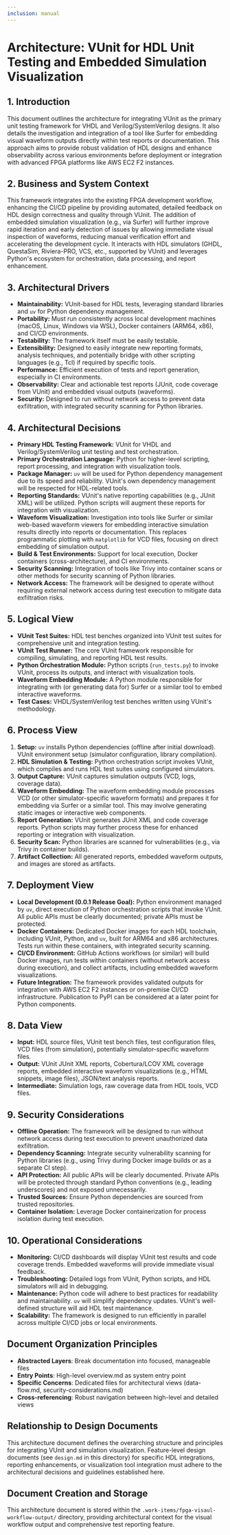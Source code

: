 ```yaml
---
inclusion: manual
---
```


# Architecture: VUnit for HDL Unit Testing and Embedded Simulation Visualization

## 1. Introduction

This document outlines the architecture for integrating VUnit as the primary unit testing framework for VHDL and Verilog/SystemVerilog designs. It also details the investigation and integration of a tool like Surfer for embedding visual waveform outputs directly within test reports or documentation. This approach aims to provide robust validation of HDL designs and enhance observability across various environments before deployment or integration with advanced FPGA platforms like AWS EC2 F2 instances.

## 2. Business and System Context

This framework integrates into the existing FPGA development workflow, enhancing the CI/CD pipeline by providing automated, detailed feedback on HDL design correctness and quality through VUnit. The addition of embedded simulation visualization (e.g., via Surfer) will further improve rapid iteration and early detection of issues by allowing immediate visual inspection of waveforms, reducing manual verification effort and accelerating the development cycle. It interacts with HDL simulators (GHDL, QuestaSim, Riviera-PRO, VCS, etc., supported by VUnit) and leverages Python's ecosystem for orchestration, data processing, and report enhancement.

## 3. Architectural Drivers

- **Maintainability:** VUnit-based for HDL tests, leveraging standard libraries and `uv` for Python dependency management.
- **Portability:** Must run consistently across local development machines (macOS, Linux, Windows via WSL), Docker containers (ARM64, x86), and CI/CD environments.
- **Testability:** The framework itself must be easily testable.
- **Extensibility:** Designed to easily integrate new reporting formats, analysis techniques, and potentially bridge with other scripting languages (e.g., Tcl) if required by specific tools.
- **Performance:** Efficient execution of tests and report generation, especially in CI environments.
- **Observability:** Clear and actionable test reports (JUnit, code coverage from VUnit) and embedded visual outputs (waveforms).
- **Security:** Designed to run without network access to prevent data exfiltration, with integrated security scanning for Python libraries.

## 4. Architectural Decisions

- **Primary HDL Testing Framework:** VUnit for VHDL and Verilog/SystemVerilog unit testing and test orchestration.
- **Primary Orchestration Language:** Python for higher-level scripting, report processing, and integration with visualization tools.
- **Package Manager:** `uv` will be used for Python dependency management due to its speed and reliability. VUnit's own dependency management will be respected for HDL-related tools.
- **Reporting Standards:** VUnit's native reporting capabilities (e.g., JUnit XML) will be utilized. Python scripts will augment these reports for integration with visualization.
- **Waveform Visualization:** Investigation into tools like Surfer or similar web-based waveform viewers for embedding interactive simulation results directly into reports or documentation. This replaces programmatic plotting with `matplotlib` for VCD files, focusing on direct embedding of simulation output.
- **Build & Test Environments:** Support for local execution, Docker containers (cross-architecture), and CI environments.
- **Security Scanning:** Integration of tools like Trivy into container scans or other methods for security scanning of Python libraries.
- **Network Access:** The framework will be designed to operate without requiring external network access during test execution to mitigate data exfiltration risks.

## 5. Logical View

- **VUnit Test Suites:** HDL test benches organized into VUnit test suites for comprehensive unit and integration testing.
- **VUnit Test Runner:** The core VUnit framework responsible for compiling, simulating, and reporting HDL test results.
- **Python Orchestration Module:** Python scripts (`run_tests.py`) to invoke VUnit, process its outputs, and interact with visualization tools.
- **Waveform Embedding Module:** A Python module responsible for integrating with (or generating data for) Surfer or a similar tool to embed interactive waveforms.
- **Test Cases:** VHDL/SystemVerilog test benches written using VUnit's methodology.

## 6. Process View

1.  **Setup:** `uv` installs Python dependencies (offline after initial download). VUnit environment setup (simulator configuration, library compilation).
2.  **HDL Simulation & Testing:** Python orchestration script invokes VUnit, which compiles and runs HDL test suites using configured simulators.
3.  **Output Capture:** VUnit captures simulation outputs (VCD, logs, coverage data).
4.  **Waveform Embedding:** The waveform embedding module processes VCD (or other simulator-specific waveform formats) and prepares it for embedding via Surfer or a similar tool. This may involve generating static images or interactive web components.
5.  **Report Generation:** VUnit generates JUnit XML and code coverage reports. Python scripts may further process these for enhanced reporting or integration with visualization.
6.  **Security Scan:** Python libraries are scanned for vulnerabilities (e.g., via Trivy in container builds).
7.  **Artifact Collection:** All generated reports, embedded waveform outputs, and images are stored as artifacts.

## 7. Deployment View

- **Local Development (0.0.1 Release Goal):** Python environment managed by `uv`, direct execution of Python orchestration scripts that invoke VUnit. All public APIs must be clearly documented; private APIs must be protected.
- **Docker Containers:** Dedicated Docker images for each HDL toolchain, including VUnit, Python, and `uv`, built for ARM64 and x86 architectures. Tests run within these containers, with integrated security scanning.
- **CI/CD Environment:** GitHub Actions workflows (or similar) will build Docker images, run tests within containers (without network access during execution), and collect artifacts, including embedded waveform visualizations.
- **Future Integration:** The framework provides validated outputs for integration with AWS EC2 F2 instances or on-premise CI/CD infrastructure. Publication to PyPI can be considered at a later point for Python components.

## 8. Data View

- **Input:** HDL source files, VUnit test bench files, test configuration files, VCD files (from simulation), potentially simulator-specific waveform files.
- **Output:** VUnit JUnit XML reports, Cobertura/LCOV XML coverage reports, embedded interactive waveform visualizations (e.g., HTML snippets, image files), JSON/text analysis reports.
- **Intermediate:** Simulation logs, raw coverage data from HDL tools, VCD files.

## 9. Security Considerations

- **Offline Operation:** The framework will be designed to run without network access during test execution to prevent unauthorized data exfiltration.
- **Dependency Scanning:** Integrate security vulnerability scanning for Python libraries (e.g., using Trivy during Docker image builds or as a separate CI step).
- **API Protection:** All public APIs will be clearly documented. Private APIs will be protected through standard Python conventions (e.g., leading underscores) and not exposed unnecessarily.
- **Trusted Sources:** Ensure Python dependencies are sourced from trusted repositories.
- **Container Isolation:** Leverage Docker containerization for process isolation during test execution.

## 10. Operational Considerations

- **Monitoring:** CI/CD dashboards will display VUnit test results and code coverage trends. Embedded waveforms will provide immediate visual feedback.
- **Troubleshooting:** Detailed logs from VUnit, Python scripts, and HDL simulators will aid in debugging.
- **Maintenance:** Python code will adhere to best practices for readability and maintainability. `uv` will simplify dependency updates. VUnit's well-defined structure will aid HDL test maintenance.
- **Scalability:** The framework is designed to run efficiently in parallel across multiple CI/CD jobs or local environments.

## Document Organization Principles

- **Abstracted Layers**: Break documentation into focused, manageable files
- **Entry Points**: High-level overview.md as system entry point
- **Specific Concerns**: Dedicated files for architectural views (data-flow.md, security-considerations.md)
- **Cross-referencing**: Robust navigation between high-level and detailed views

## Relationship to Design Documents

This architecture document defines the overarching structure and principles for integrating VUnit and simulation visualization. Feature-level design documents (see `design.md` in this directory) for specific HDL integrations, reporting enhancements, or visualization tool integration must adhere to the architectural decisions and guidelines established here.

## Document Creation and Storage

This architecture document is stored within the `.work-items/fpga-visaul-workflow-output/` directory, providing architectural context for the visual workflow output and comprehensive test reporting feature.